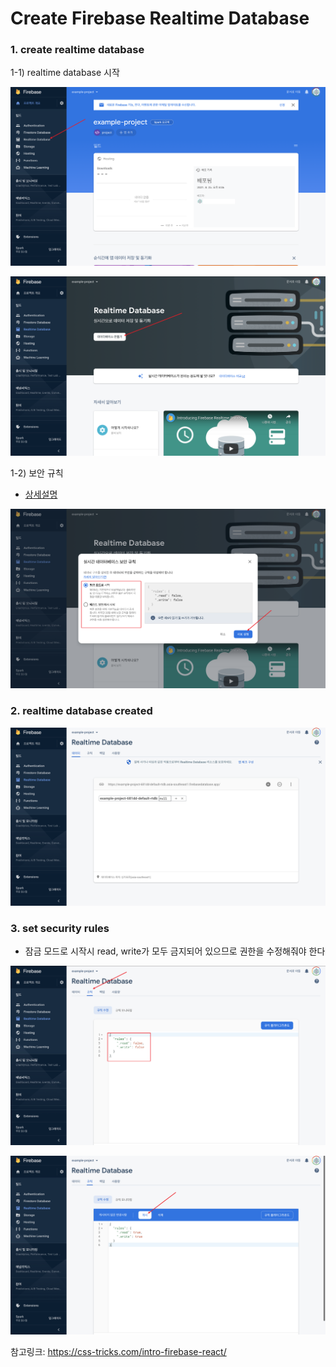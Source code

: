 # Create Firebase Realtime Database

### 1. create realtime database

1-1) realtime database 시작

![realtime database 클릭](resources/images/create_realtime_db_001.png)

![데이터베이스 만들기 클릭](resources/images/create_realtime_db_002.png)

1-2) 보안 규칙

- [상세설명](https://firebase.google.com/docs/database/web/start?authuser=0#create_a_database)

![테스트 모드로 시작, 사용 설정 클릭](resources/images/create_realtime_db_003.png)

### 2. realtime database created

![데이터베이스 생성 완료](resources/images/create_realtime_db_004.png)

### 3. set security rules

- 잠금 모드로 시작시 read, write가 모두 금지되어 있으므로 권한을 수정해줘야 한다

![규칙 탭](resources/images/create_realtime_db_005.png)

![권한 수정](resources/images/create_realtime_db_006.png)

참고링크: https://css-tricks.com/intro-firebase-react/
